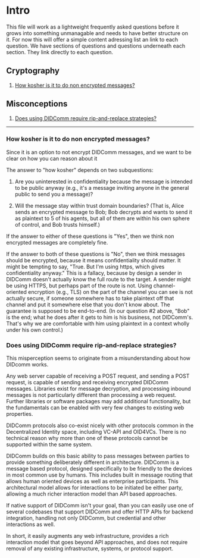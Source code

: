 # Intro
This file will work as a lightweight frequently asked questions before it grows into something unmanagable and needs to have better structure on it. For now this will offer a simple content adressing list an link to each question.
We have sections of questions and questions underneath each section. They link directly to each question.

## Cryptography
1. [How kosher is it to do non encrypted messages?](#how-kosher-is-it-to-do-non-encrypted-messages) 

## Misconceptions
1. [Does using DIDComm require rip-and-replace strategies?](#does-using-didcomm-require-rip-and-replace-strategies)

******

### How kosher is it to do non encrypted messages?
Since it is an option to not encrypt DIDComm messages, and we want to be clear on how you can reason about it

The answer to "how kosher" depends on two subquestions:

1. Are you uninterested in confidentiality because the message is intended to be public anyway (e.g., it's a message inviting anyone in the general public to send you a message)?

2. Will the message stay within trust domain boundaries? (That is, Alice sends an encrypted message to Bob; Bob decrypts and wants to send it as plaintext to 5 of his agents, but all of them are within his own sphere of control, and Bob trusts himself.)

If the answer to either of these questions is "Yes", then we think non encrypted messages are completely fine.

If the answer to both of these questions is "No", then we think messages should be encrypted, because it means confidentiality should matter. It might be tempting to say, "True. But I'm using https, which gives confidentiality anyway." This is a fallacy, because by design a sender in DIDComm doesn't actually know the full route to the target. A sender might be using HTTPS, but perhaps part of the route is not. Using channel-oriented encryption (e.g., TLS) on the part of the channel you can see is not actually secure, if someone somewhere has to take plaintext off that channel and put it somewhere else that you don't know about. The guarantee is supposed to be end-to-end. (In our question #2 above, "Bob" is the end; what he does after it gets to him is his business, not DIDComm's. That's why we are comfortable with him using plaintext in a context wholly under his own control.)


### Does using DIDComm require rip-and-replace strategies?

This misperception seems to originate from a misunderstanding about how DIDcomm works. 

Any web server capable of receiving a POST request, and sending a POST request, is capable of sending and receiving encrypted DIDComm messages. Libraries exist for message decryption, and processing inbound messages is not particularly different than processing a web request. Further libraries or software packages may add additional functionality, but the fundamentals can be enabled with very few changes to existing web properties.

DIDComm protocols also co-exist nicely with other protocols common in the Decentralized Identity space, including VC-API and OID4VCs. There is no technical reason why more than one of these protocols cannot be supported within the same system.

DIDComm builds on this basic ability to pass messages between parties to provide something deliberately different in architecture. DIDComm is a message based protocol, designed specifically to be friendly to the devices in most common use by humans. This includes built in message routing that allows human oriented devices as well as enterprise participants. This architectural model allows for interactions to be initiated be either party, allowing a much richer interaction model than API based approaches.

If native support of DIDComm isn't your goal, than you can easily use one of several codebases that support DIDComm and offer HTTP APIs for backend integration, handling not only DIDComm, but credential and other interactions as well.

In short, it easily augments any web infrastructure, provides a rich interaction model that goes beyond API approaches, and does not require removal of any existing infrastructure, systems, or protocol support.
